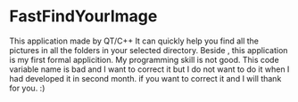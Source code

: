# FastFindYourImage
 This application made by QT/C++
It can quickly help you find all the pictures in all the folders in your selected directory.
Beside , this application is my first formal applicition. My programming skill is not good.
This code variable name is bad and I want to correct it but I do not want to do it when I had developed it in second month.
if you want to correct it and I will thank for you. :)
